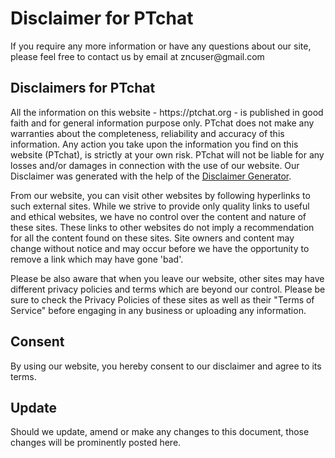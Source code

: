 <h1>Disclaimer for PTchat</h1>

<p>If you require any more information or have any questions about our site, please feel free to contact us by email at zncuser@gmail.com</p>

<h2>Disclaimers for PTchat</h2>

<p>All the information on this website - https://ptchat.org - is published in good faith and for general information purpose only. PTchat does not make any warranties about the completeness, reliability and accuracy of this information. Any action you take upon the information you find on this website (PTchat), is strictly at your own risk. PTchat will not be liable for any losses and/or damages in connection with the use of our website. Our Disclaimer was generated with the help of the <a href="https://www.privacypolicyonline.com/disclaimer-generator/">Disclaimer Generator</a>.</p>

<p>From our website, you can visit other websites by following hyperlinks to such external sites. While we strive to provide only quality links to useful and ethical websites, we have no control over the content and nature of these sites. These links to other websites do not imply a recommendation for all the content found on these sites. Site owners and content may change without notice and may occur before we have the opportunity to remove a link which may have gone 'bad'.</p>

<p>Please be also aware that when you leave our website, other sites may have different privacy policies and terms which are beyond our control. Please be sure to check the Privacy Policies of these sites as well as their "Terms of Service" before engaging in any business or uploading any information.</p>

<h2>Consent</h2>

<p>By using our website, you hereby consent to our disclaimer and agree to its terms.</p>

<h2>Update</h2>

<p>Should we update, amend or make any changes to this document, those changes will be prominently posted here.</p>
